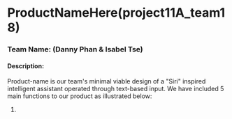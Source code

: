 # **ProductNameHere**(project11A_team18)

### **Team Name:** (Danny Phan & Isabel Tse)

#### **Description:**
Product-name is our team's minimal viable design of a "Siri" inspired intelligent assistant operated through text-based input. We have included 5 main functions to our product as illustrated below:

1.
